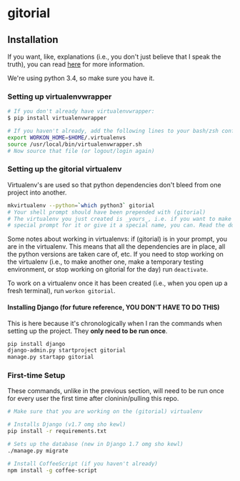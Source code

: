 # gitorial

## Installation
If you want, like, explanations (i.e., you don't just believe that I speak the truth), you can read [here][getting-started] for more information.

We're using python 3.4, so make sure you have it.

### Setting up virtualenvwrapper
```bash
# If you don't already have virtualenvwrapper:
$ pip install virtualenvwrapper

# If you haven't already, add the following lines to your bash/zsh config:
export WORKON_HOME=$HOME/.virtualenvs
source /usr/local/bin/virtualenvwrapper.sh
# Now source that file (or logout/login again)
```

### Setting up the gitorial virtualenv
Virtualenv's are used so that python dependencies don't bleed from one project into another.

```bash
mkvirtualenv --python=`which python3` gitorial
# Your shell prompt should have been prepended with (gitorial)
# The virtualenv you just created is _yours_, i.e. if you want to make a
# special prompt for it or give it a special name, you can. Read the docs.
```

Some notes about working in virtualenvs: if (gitorial) is in your prompt, you are in the virtualenv. This means that all the dependencies are in place, all the python versions are taken care of, etc. If you need to stop working on the virtualenv (i.e., to make another one, make a temporary testing environment, or stop working on gitorial for the day) run `deactivate`.

To work on a virtualenv once it has been created (i.e., when you open up a fresh terminal), run `workon gitorial`.


#### Installing Django (for future reference, YOU DON'T HAVE TO DO THIS)
This is here because it's chronologically when I ran the commands when setting up the project. They __only need to be run once__.

```bash
pip install django
django-admin.py startproject gitorial
manage.py startapp gitorial
```

### First-time Setup
These commands, unlike in the previous section, will need to be run once for every user the first time after cloninin/pulling this repo.

```bash
# Make sure that you are working on the (gitorial) virtualenv

# Installs Django (v1.7 omg sho kewl)
pip install -r requirements.txt

# Sets up the database (new in Django 1.7 omg sho kewl)
./manage.py migrate

# Install CoffeeScript (if you haven't already)
npm install -g coffee-script
```


[getting-started]: http://www.jeffknupp.com/blog/2013/12/18/starting-a-django-16-project-the-right-way/
